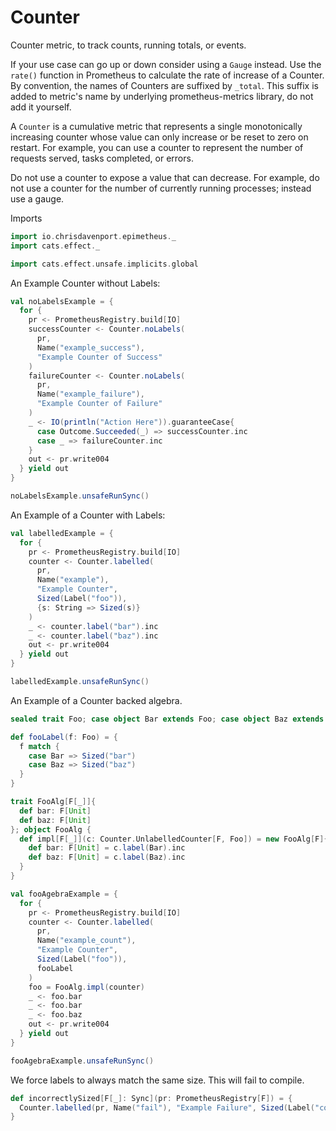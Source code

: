 # Counter

Counter metric, to track counts, running totals, or events.

If your use case can go up or down consider using a `Gauge` instead.
Use the `rate()` function in Prometheus to calculate the rate of increase of a Counter.
By convention, the names of Counters are suffixed by `_total`. This suffix is added to metric's name by underlying prometheus-metrics library, do not add it yourself.

A `Counter` is a cumulative metric that represents a single monotonically increasing counter whose value can only increase or be reset to zero on restart. For example, you can use a counter to represent the number of requests served, tasks completed, or errors.

Do not use a counter to expose a value that can decrease. For example, do not use a counter for the number of currently running processes; instead use a gauge.

Imports

```scala mdoc:silent
import io.chrisdavenport.epimetheus._
import cats.effect._

import cats.effect.unsafe.implicits.global
```

An Example Counter without Labels:

```scala mdoc
val noLabelsExample = {
  for {
    pr <- PrometheusRegistry.build[IO]
    successCounter <- Counter.noLabels(
      pr,
      Name("example_success"),
      "Example Counter of Success"
    )
    failureCounter <- Counter.noLabels(
      pr,
      Name("example_failure"),
      "Example Counter of Failure"
    )
    _ <- IO(println("Action Here")).guaranteeCase{
      case Outcome.Succeeded(_) => successCounter.inc
      case _ => failureCounter.inc
    }
    out <- pr.write004
  } yield out
}

noLabelsExample.unsafeRunSync()
```

An Example of a Counter with Labels:

```scala mdoc
val labelledExample = {
  for {
    pr <- PrometheusRegistry.build[IO]
    counter <- Counter.labelled(
      pr,
      Name("example"),
      "Example Counter",
      Sized(Label("foo")),
      {s: String => Sized(s)}
    )
    _ <- counter.label("bar").inc
    _ <- counter.label("baz").inc
    out <- pr.write004
  } yield out
}

labelledExample.unsafeRunSync()
```

An Example of a Counter backed algebra.

```scala mdoc
sealed trait Foo; case object Bar extends Foo; case object Baz extends Foo;

def fooLabel(f: Foo) = {
  f match {
    case Bar => Sized("bar")
    case Baz => Sized("baz")
  }
}

trait FooAlg[F[_]]{
  def bar: F[Unit]
  def baz: F[Unit]
}; object FooAlg {
  def impl[F[_]](c: Counter.UnlabelledCounter[F, Foo]) = new FooAlg[F]{
    def bar: F[Unit] = c.label(Bar).inc
    def baz: F[Unit] = c.label(Baz).inc
  }
}

val fooAgebraExample = {
  for {
    pr <- PrometheusRegistry.build[IO]
    counter <- Counter.labelled(
      pr,
      Name("example_count"),
      "Example Counter",
      Sized(Label("foo")),
      fooLabel
    )
    foo = FooAlg.impl(counter)
    _ <- foo.bar
    _ <- foo.bar
    _ <- foo.baz
    out <- pr.write004
  } yield out
}

fooAgebraExample.unsafeRunSync()
```

We force labels to always match the same size. This will fail to compile.

```scala
def incorrectlySized[F[_]: Sync](pr: PrometheusRegistry[F]) = {
  Counter.labelled(pr, Name("fail"), "Example Failure", Sized(Label("color"), Name("method")), {s: String => Sized(s)})
}
```
